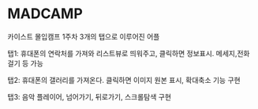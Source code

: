 # MADCAMP

카이스트 몰입캠프 1주차
3개의 탭으로 이루어진 어플

탭1: 휴대폰의 연락처를 가져와 리스트뷰로 띄워주고, 클릭하면 정보표시. 메세지,전화 걸기 등 가능

탭2: 휴대폰의 갤러리를 가져온다. 클릭하면 이미지 원본 표시, 확대축소 기능 구현

탭3: 음악 플레이어, 넘어가기, 뒤로가기, 스크롤탐색 구현
